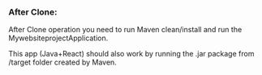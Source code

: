 ### After Clone:
After Clone operation you need to run Maven clean/install and run the MywebsiteprojectApplication.

This app (Java+React) should also work by running the .jar package from /target folder created by Maven.
